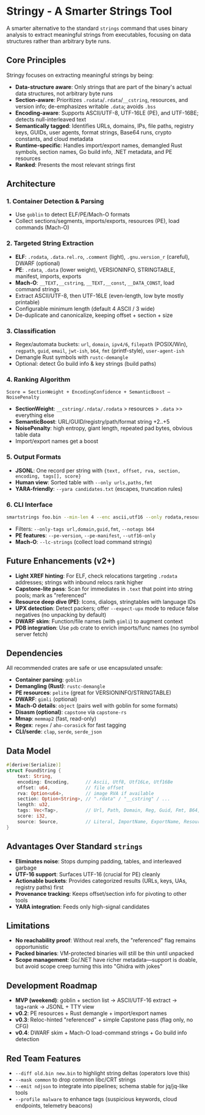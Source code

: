 # Stringy - A Smarter Strings Tool

A smarter alternative to the standard `strings` command that uses binary analysis to extract meaningful strings from executables, focusing on data structures rather than arbitrary byte runs.

## Core Principles

Stringy focuses on extracting meaningful strings by being:

- **Data-structure aware**: Only strings that are part of the binary's actual data structures, not arbitrary byte runs
- **Section-aware**: Prioritizes `.rodata`/`.rdata`/`__cstring`, resources, and version info; de-emphasizes writable `.data`; avoids `.bss`
- **Encoding-aware**: Supports ASCII/UTF-8, UTF-16LE (PE), and UTF-16BE; detects null-interleaved text
- **Semantically tagged**: Identifies URLs, domains, IPs, file paths, registry keys, GUIDs, user agents, format strings, Base64 runs, crypto constants, and cloud metadata
- **Runtime-specific**: Handles import/export names, demangled Rust symbols, section names, Go build info, .NET metadata, and PE resources
- **Ranked**: Presents the most relevant strings first

## Architecture

### 1. Container Detection & Parsing

- Use `goblin` to detect ELF/PE/Mach-O formats
- Collect sections/segments, imports/exports, resources (PE), load commands (Mach-O)

### 2. Targeted String Extraction

- **ELF**: `.rodata`, `.data.rel.ro`, `.comment` (light), `.gnu.version_r` (careful), DWARF (optional)
- **PE**: `.rdata`, `.data` (lower weight), VERSIONINFO, STRINGTABLE, manifest, imports, exports
- **Mach-O**: `__TEXT,__cstring`, `__TEXT,__const`, `__DATA_CONST`, load command strings
- Extract ASCII/UTF-8, then UTF-16LE (even-length, low byte mostly printable)
- Configurable minimum length (default 4 ASCII / 3 wide)
- De-duplicate and canonicalize, keeping offset + section + size

### 3. Classification

- Regex/automata buckets: `url`, `domain`, `ipv4/6`, `filepath` (POSIX/Win), `regpath`, `guid`, `email`, `jwt-ish`, `b64`, `fmt` (printf-style), `user-agent-ish`
- Demangle Rust symbols with `rustc-demangle`
- Optional: detect Go build info & key strings (build paths)

### 4. Ranking Algorithm

```text
Score = SectionWeight + EncodingConfidence + SemanticBoost – NoisePenalty
```

- **SectionWeight**: `__cstring/.rdata/.rodata` > resources > `.data` >> everything else
- **SemanticBoost**: URL/GUID/registry/path/format string +2..+5
- **NoisePenalty**: high entropy, giant length, repeated pad bytes, obvious table data
- Import/export names get a boost

### 5. Output Formats

- **JSONL**: One record per string with `{text, offset, rva, section, encoding, tags[], score}`
- **Human view**: Sorted table with `--only urls,paths,fmt`
- **YARA-friendly**: `--yara candidates.txt` (escapes, truncation rules)

### 6. CLI Interface

```bash
smartstrings foo.bin --min-len 4 --enc ascii,utf16 --only rodata,resources --top 200 --json
```

- Filters: `--only-tags url,domain,guid,fmt`, `--notags b64`
- **PE features**: `--pe-version`, `--pe-manifest`, `--utf16-only`
- **Mach-O**: `--lc-strings` (collect load command strings)

## Future Enhancements (v2+)

- **Light XREF hinting**: For ELF, check relocations targeting `.rodata` addresses; strings with inbound relocs rank higher
- **Capstone-lite pass**: Scan for immediates in `.text` that point into string pools; mark as "referenced"
- **Resource deep dive (PE)**: Icons, dialogs, stringtables with language IDs
- **UPX detection**: Detect packers; offer `--expect-upx` mode to reduce false negatives (no unpacking by default)
- **DWARF skim**: Function/file names (with `gimli`) to augment context
- **PDB integration**: Use `pdb` crate to enrich imports/func names (no symbol server fetch)

## Dependencies

All recommended crates are safe or use encapsulated unsafe:

- **Container parsing**: `goblin`
- **Demangling (Rust)**: `rustc-demangle`
- **PE resources**: `pelite` (great for VERSIONINFO/STRINGTABLE)
- **DWARF**: `gimli` (optional)
- **Mach-O details**: `object` (pairs well with goblin for some formats)
- **Disasm (optional)**: `capstone` via `capstone-rs`
- **Mmap**: `memmap2` (fast, read-only)
- **Regex**: `regex` / `aho-corasick` for fast tagging
- **CLI/serde**: `clap`, `serde`, `serde_json`

## Data Model

```rust
#[derive(Serialize)]
struct FoundString {
    text: String,
    encoding: Encoding,      // Ascii, Utf8, Utf16Le, Utf16Be
    offset: u64,             // file offset
    rva: Option<u64>,        // image RVA if available
    section: Option<String>, // ".rdata" / "__cstring" / ...
    length: u32,
    tags: Vec<Tag>,          // Url, Path, Domain, Reg, Guid, Fmt, B64, Import, Export, Version, Manifest, Resource
    score: i32,
    source: Source,          // Literal, ImportName, ExportName, Resource, Debug, LoadCmd
}
```

## Advantages Over Standard `strings`

- **Eliminates noise**: Stops dumping padding, tables, and interleaved garbage
- **UTF-16 support**: Surfaces UTF-16 (crucial for PE) cleanly
- **Actionable buckets**: Provides categorized results (URLs, keys, UAs, registry paths) first
- **Provenance tracking**: Keeps offset/section info for pivoting to other tools
- **YARA integration**: Feeds only high-signal candidates

## Limitations

- **No reachability proof**: Without real xrefs, the "referenced" flag remains opportunistic
- **Packed binaries**: VM-protected binaries will still be thin until unpacked
- **Scope management**: Go/.NET have richer metadata—support is doable, but avoid scope creep turning this into "Ghidra with jokes"

## Development Roadmap

- **MVP (weekend)**: goblin + section list → ASCII/UTF-16 extract → tag+rank → JSONL + TTY view
- **v0.2**: PE resources + Rust demangle + import/export names
- **v0.3**: Reloc-hinted "referenced" + simple Capstone pass (flag only, no CFG)
- **v0.4**: DWARF skim + Mach-O load-command strings + Go build info detection

## Red Team Features

- `--diff old.bin new.bin` to highlight string deltas (operators love this)
- `--mask common` to drop common libc/CRT strings
- `--emit ndjson` to integrate into pipelines; schema stable for jq/jq-like tools
- `--profile malware` to enhance tags (suspicious keywords, cloud endpoints, telemetry beacons)
